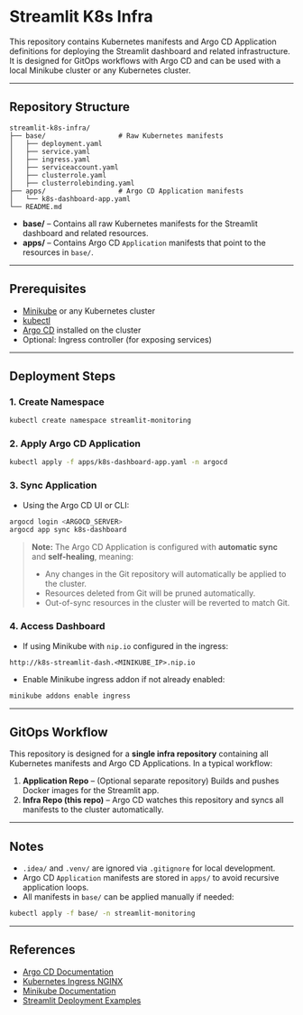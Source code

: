 # Streamlit K8s Infra

This repository contains Kubernetes manifests and Argo CD Application definitions for deploying the Streamlit dashboard and related infrastructure. It is designed for GitOps workflows with Argo CD and can be used with a local Minikube cluster or any Kubernetes cluster.

---

## Repository Structure

```
streamlit-k8s-infra/
├── base/                  # Raw Kubernetes manifests
│   ├── deployment.yaml
│   ├── service.yaml
│   ├── ingress.yaml
│   ├── serviceaccount.yaml
│   ├── clusterrole.yaml
│   ├── clusterrolebinding.yaml
├── apps/                  # Argo CD Application manifests
│   └── k8s-dashboard-app.yaml
└── README.md
```

- **base/** – Contains all raw Kubernetes manifests for the Streamlit dashboard and related resources.  
- **apps/** – Contains Argo CD `Application` manifests that point to the resources in `base/`.  

---

## Prerequisites

- [Minikube](https://minikube.sigs.k8s.io/docs/) or any Kubernetes cluster  
- [kubectl](https://kubernetes.io/docs/tasks/tools/)  
- [Argo CD](https://argo-cd.readthedocs.io/en/stable/) installed on the cluster  
- Optional: Ingress controller (for exposing services)  

---

## Deployment Steps

### 1. Create Namespace

```bash
kubectl create namespace streamlit-monitoring
```

### 2. Apply Argo CD Application

```bash
kubectl apply -f apps/k8s-dashboard-app.yaml -n argocd
```

### 3. Sync Application

- Using the Argo CD UI or CLI:

```bash
argocd login <ARGOCD_SERVER>
argocd app sync k8s-dashboard
```

> **Note:** The Argo CD Application is configured with **automatic sync** and **self-healing**, meaning:
> - Any changes in the Git repository will automatically be applied to the cluster.
> - Resources deleted from Git will be pruned automatically.
> - Out-of-sync resources in the cluster will be reverted to match Git.

### 4. Access Dashboard

- If using Minikube with `nip.io` configured in the ingress:

```
http://k8s-streamlit-dash.<MINIKUBE_IP>.nip.io
```

- Enable Minikube ingress addon if not already enabled:

```bash
minikube addons enable ingress
```

---

## GitOps Workflow

This repository is designed for a **single infra repository** containing all Kubernetes manifests and Argo CD Applications. In a typical workflow:

1. **Application Repo** – (Optional separate repository) Builds and pushes Docker images for the Streamlit app.  
2. **Infra Repo (this repo)** – Argo CD watches this repository and syncs all manifests to the cluster automatically.  

---

## Notes

- `.idea/` and `.venv/` are ignored via `.gitignore` for local development.  
- Argo CD `Application` manifests are stored in `apps/` to avoid recursive application loops.  
- All manifests in `base/` can be applied manually if needed:

```bash
kubectl apply -f base/ -n streamlit-monitoring
```

---

## References

- [Argo CD Documentation](https://argo-cd.readthedocs.io/en/stable/)  
- [Kubernetes Ingress NGINX](https://kubernetes.github.io/ingress-nginx/)  
- [Minikube Documentation](https://minikube.sigs.k8s.io/docs/)  
- [Streamlit Deployment Examples](https://docs.streamlit.io/)
